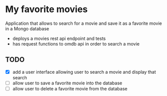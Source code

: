 # My favorite movies
Application that allows to search for a movie and save it as a favorite movie in a Mongo database

* deploys a movies rest api endpoint and tests
* has request functions to omdb api in order to search a movie

## TODO

- [x] add a user interface allowing user to search a movie and display that search
- [ ] allow user to save a favorite movie into the database
- [ ] allow user to delete a favorite movie from the database
